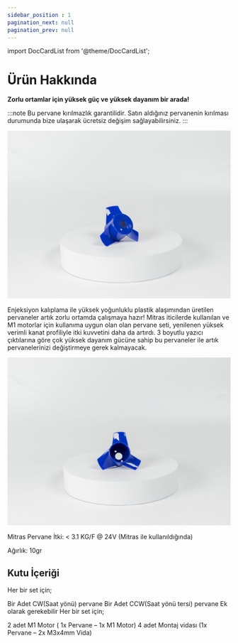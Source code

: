 ```yaml
---
sidebar_position : 1
pagination_next: null
pagination_prev: null
---
```


import DocCardList from '@theme/DocCardList';

# Ürün Hakkında

**Zorlu ortamlar için yüksek güç ve yüksek dayanım bir arada!**

:::note
Bu pervane kırılmazlık garantilidir. Satın aldığınız pervanenin kırılması durumunda bize ulaşarak ücretsiz değişim sağlayabilirsiniz.
:::

![Mitras pervane](./image/IMG_5812-scaled.jpg)

Enjeksiyon kalıplama ile yüksek yoğunluklu plastik alaşımından üretilen pervaneler artık zorlu ortamda çalışmaya hazır! Mitras iticilerde kullanılan ve M1 motorlar için kullanıma uygun olan olan pervane seti, yenilenen yüksek verimli kanat profiliyle itki kuvvetini daha da artırdı. 3 boyutlu yazıcı çıktılarına göre çok yüksek dayanım gücüne sahip bu pervaneler ile artık pervanelerinizi değiştirmeye gerek kalmayacak.

![Mitras pervane](./image/IMG_5815-scaled.jpg)

Mitras Pervane
İtki: < 3.1 KG/F @ 24V (Mitras ile kullanıldığında)

Ağırlık: 10gr

## Kutu İçeriği

Her bir set için;

Bir Adet CW(Saat yönü) pervane
Bir Adet CCW(Saat yönü tersi) pervane
Ek olarak gerekebilir
Her bir set için;

2 adet M1 Motor ( 1x Pervane – 1x M1 Motor)
4 adet Montaj vidası (1x Pervane – 2x M3x4mm Vida)

<DocCardList />

